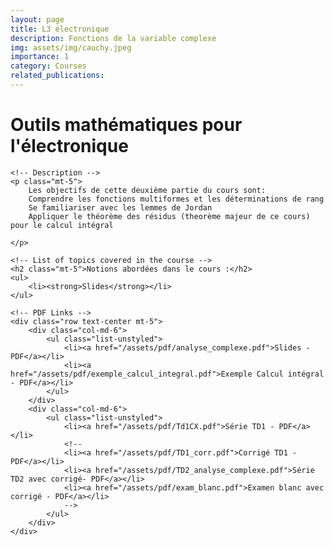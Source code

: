 ```yaml
---
layout: page
title: L3 électronique
description: Fonctions de la variable complexe
img: assets/img/cauchy.jpeg
importance: 1
category: Courses
related_publications: 
---
```


<div class="container mt-5 bg-light-blue">
    <!-- Course Title -->
    <h1 class="text-center bg-dark-blue p-3">Outils mathématiques pour l'électronique</h1>

    <!-- Description -->
    <p class="mt-5">
        Les objectifs de cette deuxième partie du cours sont:
        Comprendre les fonctions multiformes et les déterminations de rang
        Se familiariser avec les lemmes de Jordan
        Appliquer le théorème des résidus (theorème majeur de ce cours) pour le calcul intégral

    </p>

    <!-- List of topics covered in the course -->
    <h2 class="mt-5">Notions abordées dans le cours :</h2>
    <ul>
        <li><strong>Slides</strong></li>
    </ul>

    <!-- PDF Links -->
    <div class="row text-center mt-5">
        <div class="col-md-6">
            <ul class="list-unstyled">
                <li><a href="/assets/pdf/analyse_complexe.pdf">Slides - PDF</a></li>
                <li><a href="/assets/pdf/exemple_calcul_integral.pdf">Exemple Calcul intégral - PDF</a></li>
            </ul>
        </div>
        <div class="col-md-6">
            <ul class="list-unstyled">
                <li><a href="/assets/pdf/Td1CX.pdf">Série TD1 - PDF</a></li>
                <!--
                <li><a href="/assets/pdf/TD1_corr.pdf">Corrigé TD1 - PDF</a></li>
                <li><a href="/assets/pdf/TD2_analyse_complexe.pdf">Série TD2 avec corrigé- PDF</a></li>
                <li><a href="/assets/pdf/exam_blanc.pdf">Examen blanc avec corrigé - PDF</a></li>
                -->
            </ul>
        </div>
    </div>
</div>

